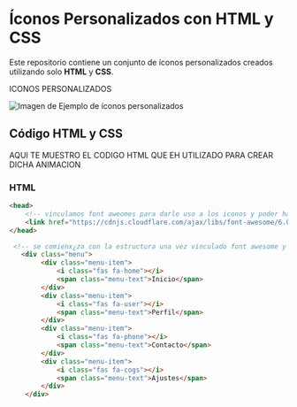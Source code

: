 
# Íconos Personalizados con HTML y CSS

Este repositorio contiene un conjunto de íconos personalizados creados utilizando solo **HTML** y **CSS**.

ICONOS PERSONALIZADOS

![Imagen de Ejemplo de íconos personalizados](https://github.com/user-attachments/assets/fab3a3c3-deff-48ad-bd6d-e40721909085)

## Código HTML y CSS

AQUI TE MUESTRO EL CODIGO HTML QUE EH UTILIZADO PARA CREAR DICHA ANIMACION

### HTML

```html
<head>
    <!-- vinculamos font aweomes para darle uso a los iconos y poder hacer el resto -->
    <link href="https://cdnjs.cloudflare.com/ajax/libs/font-awesome/6.0.0-beta3/css/all.min.css" rel="stylesheet">
</head>

 <!-- se comienx¿za con la estructura una vez vinculado font awesome y css -->
   <div class="menu">
        <div class="menu-item">
            <i class="fas fa-home"></i>
            <span class="menu-text">Inicio</span>
        </div>
        <div class="menu-item">
            <i class="fas fa-user"></i>
            <span class="menu-text">Perfil</span>
        </div>
        <div class="menu-item">
            <i class="fas fa-phone"></i>
            <span class="menu-text">Contacto</span>
        </div>
        <div class="menu-item">
            <i class="fas fa-cogs"></i>
            <span class="menu-text">Ajustes</span>
        </div>
    </div>

